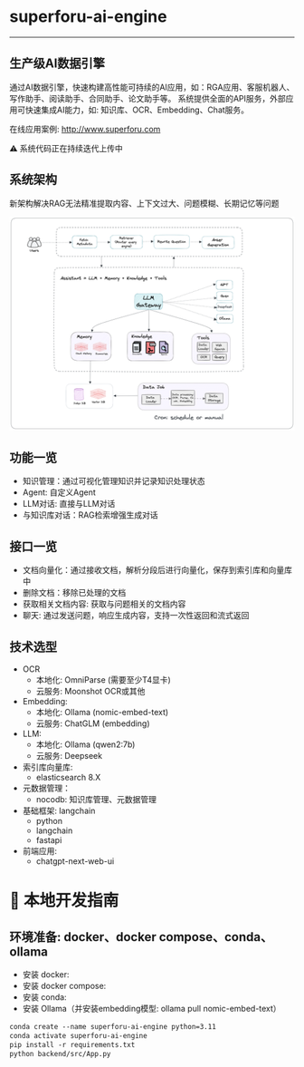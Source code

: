 
# superforu-ai-engine
***
## 生产级AI数据引擎  
通过AI数据引擎，快速构建高性能可持续的AI应用，如：RGA应用、客服机器人、写作助手、阅读助手、合同助手、论文助手等。 
系统提供全面的API服务，外部应用可快速集成AI能力，如: 知识库、OCR、Embedding、Chat服务。

在线应用案例: http://www.superforu.com

⚠️ 系统代码正在持续迭代上传中  

## 系统架构
新架构解决RAG无法精准提取内容、上下文过大、问题模糊、长期记忆等问题

![architecture](./docs/images/superforu-architecture.png)

## 功能一览
- 知识管理：通过可视化管理知识并记录知识处理状态
- Agent: 自定义Agent
- LLM对话: 直接与LLM对话
- 与知识库对话：RAG检索增强生成对话

## 接口一览
- 文档向量化：通过接收文档，解析分段后进行向量化，保存到索引库和向量库中
- 删除文档：移除已处理的文档
- 获取相关文档内容: 获取与问题相关的文档内容
- 聊天: 通过发送问题，响应生成内容，支持一次性返回和流式返回

## 技术选型
- OCR
  - 本地化: OmniParse (需要至少T4显卡)
  - 云服务: Moonshot OCR或其他
- Embedding: 
  - 本地化: Ollama (nomic-embed-text)
  - 云服务: ChatGLM (embedding)
- LLM: 
  - 本地化: Ollama (qwen2:7b)
  - 云服务: Deepseek
- 索引库向量库:
  - elasticsearch 8.X
- 元数据管理：
  - nocodb: 知识库管理、元数据管理
- 基础框架: langchain
  - python
  - langchain
  - fastapi
- 前端应用:
  - chatgpt-next-web-ui

# 🚀 本地开发指南
## 环境准备: docker、docker compose、conda、ollama
- 安装 docker:
- 安装 docker compose:
- 安装 conda:
- 安装 Ollama（并安装embedding模型: ollama pull nomic-embed-text）

```shell
conda create --name superforu-ai-engine python=3.11
conda activate superforu-ai-engine
pip install -r requirements.txt
python backend/src/App.py
```


